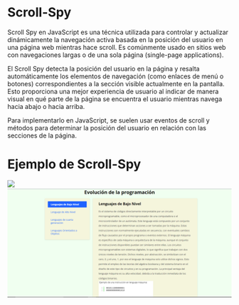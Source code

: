 # Scroll-Spy
Scroll Spy en JavaScript es una técnica utilizada para controlar y actualizar dinámicamente la navegación activa basada en la posición del usuario en una página web mientras hace scroll.
Es comúnmente usado en sitios web con navegaciones largas o de una sola página (single-page applications).

El Scroll Spy detecta la posición del usuario en la página y resalta automáticamente los elementos de navegación (como enlaces de menú o botones) correspondientes a la sección visible actualmente en la pantalla. Esto proporciona una mejor experiencia de usuario al indicar de manera visual en qué parte de la página se encuentra el usuario mientras navega hacia abajo o hacia arriba.

Para implementarlo en JavaScript, se suelen usar eventos de scroll y métodos para determinar la posición del usuario en relación con las secciones de la página.

# Ejemplo de Scroll-Spy
<img src="[https://github.com/Mauri-Cerda/Mauri-Cerda/blob/main/portada.png](https://github.com/Mauri-Cerda/Scroll-Spy/blob/main/img/README1.png)">

<img src="https://github.com/Mauri-Cerda/Scroll-Spy/blob/main/img/README2.png">

